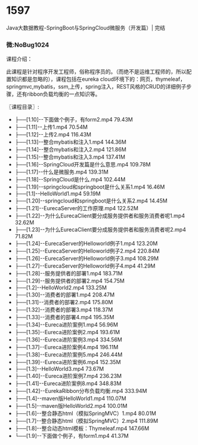 # 1597
Java大数据教程-SpringBoot与SpringCloud微服务（开发篇）| 完结
### 微:NoBug1024 


课程介绍：

此课程是针对程序开发工程师，俗称程序员的。（而绝不是运维工程师的，所以配置知识都是忽略的），课程包括在eureka cloud环境下的：网页，thymeleaf，springmvc,mybatis，ssm,上传，spring注入，REST风格的CRUD的详细例子步骤，还有ribbon负载均衡的一点知识等。

〖课程目录〗:

- ├──[1.10]--下面做个例子，有form2.mp4  79.43M
- ├──[1.11]--上传1.mp4  70.54M
- ├──[1.12]--上传2.mp4  116.43M
- ├──[1.13]--整合mybatis和注入1.mp4  144.36M
- ├──[1.14]--整合mybatis和注入2.mp4  121.86M
- ├──[1.15]--整合mybatis和注入3.mp4  137.41M
- ├──[1.16]--SpringCloud开发篇是什么意思.mp4  109.78M
- ├──[1.17]--什么是微服务.mp4  139.31M
- ├──[1.18]--SpringCloud是什么.mp4  102.44M
- ├──[1.19]--springcloud和springboot是什么关系1.mp4  16.46M
- ├──[1.1]--HelloWorld1.mp4  59.19M
- ├──[1.20]--springcloud和springboot是什么关系2.mp4  14.45M
- ├──[1.21]--EurecaServer的工作原理.mp4  122.52M
- ├──[1.22]--为什么EurecaClient要分成服务提供者和服务消费者呢1.mp4  32.62M
- ├──[1.23]--为什么EurecaClient要分成服务提供者和服务消费者呢2.mp4  71.82M
- ├──[1.24]--EurecaServer的Helloworld例子1.mp4  123.20M
- ├──[1.25]--EurecaServer的Helloworld例子2.mp4  220.84M
- ├──[1.26]--EurecaServer的Helloworld例子3.mp4  108.29M
- ├──[1.27]--EurecaServer的Helloworld例子4.mp4  41.29M
- ├──[1.28]--服务提供者的部署1.mp4  183.71M
- ├──[1.29]--服务提供者的部署2.mp4  154.75M
- ├──[1.2]--HelloWorld2.mp4  133.25M
- ├──[1.30]--消费者的部署1.mp4  208.47M
- ├──[1.31]--消费者的部署2.mp4  175.80M
- ├──[1.32]--消费者的部署3.mp4  118.37M
- ├──[1.33]--消费者的部署4.mp4  195.35M
- ├──[1.34]--Eureca进阶案例1.mp4  56.96M
- ├──[1.35]--Eureca进阶案例2.mp4  193.61M
- ├──[1.36]--Eureca进阶案例3.mp4  334.56M
- ├──[1.37]--Eureca进阶案例4.mp4  196.11M
- ├──[1.38]--Eureca进阶案例5.mp4  246.44M
- ├──[1.39]--Eureca进阶案例6.mp4  152.35M
- ├──[1.3]--HelloWorld3.mp4  73.67M
- ├──[1.40]--Eureca进阶案例7.mp4  236.23M
- ├──[1.41]--Eureca进阶案例8.mp4  348.83M
- ├──[1.42]--EurekaRibbon分布负载均衡.mp4  333.94M
- ├──[1.4]--maven版HelloWorld1.mp4  110.07M
- ├──[1.5]--maven版HelloWorld2.mp4  100.01M
- ├──[1.6]--整合静态html（模拟SpringMVC）1.mp4  80.01M
- ├──[1.7]--整合静态html（模拟SpringMVC）2.mp4  111.89M
- ├──[1.8]--整合动态html模板：Thymeleaf.mp4  147.66M
- └──[1.9]--下面做个例子，有form1.mp4  41.37M
